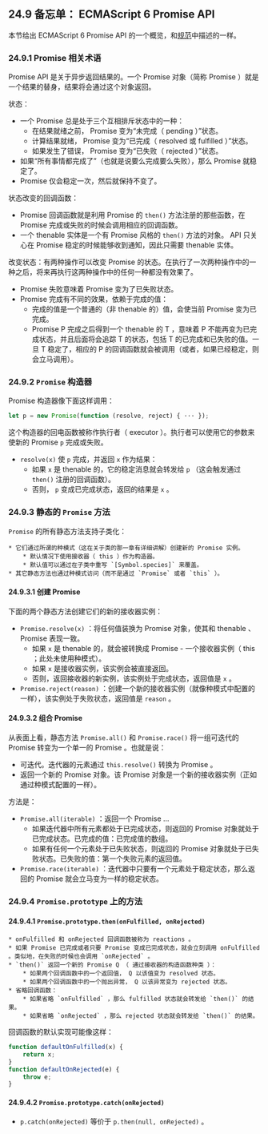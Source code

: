 ## 24.9 备忘单： ECMAScript 6 Promise API

本节给出 ECMAScript 6 Promise API 的一个概览，和[规范](http://www.ecma-international.org/ecma-262/6.0/#sec-promise-objects)中描述的一样。

### 24.9.1 Promise 相关术语

Promise API 是关于异步返回结果的。一个 Promise 对象（简称 Promise ）就是一个结果的替身，结果将会通过这个对象返回。

状态：

* 一个 Promise 总是处于三个互相排斥状态中的一种：
    * 在结果就绪之前， Promise 变为“未完成（ pending ）”状态。
    * 计算结果就绪， Promise 变为“已完成（ resolved 或 fulfilled ）”状态。
    * 如果发生了错误， Promise 变为“已失败（ rejected ）”状态。
* 如果“所有事情都完成了”（也就是说要么完成要么失败），那么 Promise 就稳定了。
* Promise 仅会稳定一次，然后就保持不变了。

状态改变的回调函数：

* Promise 回调函数就是利用 Promise 的 `then()` 方法注册的那些函数，在 Promise 完成或失败的时候会调用相应的回调函数。
* 一个 thenable 实体是一个有 Promise 风格的 `then()` 方法的对象。 API 只关心在 Promise 稳定的时候能够收到通知，因此只需要 thenable 实体。

改变状态：有两种操作可以改变 Promise 的状态。在执行了一次两种操作中的一种之后，将来再执行这两种操作中的任何一种都没有效果了。

* Promise 失败意味着 Promise 变为了已失败状态。
* Promise 完成有不同的效果，依赖于完成的值：
    * 完成的值是一个普通的（非 thenable 的）值，会使当前 Promise 变为已完成。
    * Promise P 完成之后得到一个 thenable 的 T ，意味着 P 不能再变为已完成状态，并且后面将会追踪 T 的状态，包括 T 的已完成和已失败的值。一旦 T 稳定了，相应的 P 的回调函数就会被调用（或者，如果已经稳定，则会立马调用）。

### 24.9.2 `Promise` 构造器

Promise 构造器像下面这样调用：

```js
let p = new Promise(function (resolve, reject) { ··· });
```

这个构造器的回电函数被称作执行者（ executor ）。执行者可以使用它的参数来使新的 Promise `p` 完成或失败。

* `resolve(x)` 使 `p` 完成，并返回 `x` 作为结果：
    * 如果 `x` 是 thenable 的，它的稳定消息就会转发给 `p` （这会触发通过 `then()` 注册的回调函数）。
    * 否则， `p` 变成已完成状态，返回的结果是 `x` 。

### 24.9.3 静态的 `Promise` 方法

`Promise` 的所有静态方法支持子类化：

    * 它们通过所谓的种模式（这在关于类的那一章有详细讲解）创建新的 Promise 实例。
        * 默认情况下使用接收器（ this ）作为构造器。
        * 默认值可以通过在子类中重写 `[Symbol.species]` 来覆盖。
    * 其它静态方法也通过种模式访问（而不是通过 `Promise` 或者 `this` ）。

#### 24.9.3.1 创建 Promise

下面的两个静态方法创建它们的新的接收器实例：

* `Promise.resolve(x)` ：将任何值装换为 Promise 对象，使其和 thenable 、 Promise 表现一致。
    * 如果 `x` 是 thenable 的，就会被转换成 Promise - 一个接收器实例（ this ；此处未使用种模式）。
    * 如果 `x` 是接收器实例，该实例会被直接返回。
    * 否则，返回接收器的新实例，该实例处于完成状态，返回值是 `x` 。
* `Promise.reject(reason)` ：创建一个新的接收器实例（就像种模式中配置的一样），该实例处于失败状态，返回值是 `reason` 。

#### 24.9.3.2 组合 Promise

从表面上看，静态方法 `Promise.all()` 和 `Promise.race()` 将一组可迭代的 Promise 转变为一个单一的 Promise 。也就是说：

* 可迭代。迭代器的元素通过 `this.resolve()` 转换为 Promise 。
* 返回一个新的 Promise 对象。该 Promise 对象是一个新的接收器实例（正如通过种模式配置的一样）。

方法是：

* `Promise.all(iterable)` ：返回一个 Promise ...
    * 如果迭代器中所有元素都处于已完成状态，则返回的 Promise 对象就处于已完成状态。已完成的值：已完成值的数组。
    * 如果有任何一个元素处于已失败状态，则返回的 Promise 对象就处于已失败状态。已失败的值：第一个失败元素的返回值。
* `Promise.race(iterable)` ：迭代器中只要有一个元素处于稳定状态，那么返回的 Promise 就会立马变为一样的稳定状态。

### 24.9.4 `Promise.prototype` 上的方法

#### 24.9.4.1 `Promise.prototype.then(onFulfilled, onRejected)`

    * onFulfilled 和 onRejected 回调函数被称为 reactions 。
    * 如果 Promise 已完成或者只要 Promise 变成已完成状态，就会立刻调用 onFulfilled 。类似地，在失败的时候也会调用 `onRejected` 。
    * `then()` 返回一个新的 Promise Q （ 通过接收器的构造函数种类 ）：
        * 如果两个回调函数中的一个返回值， Q 以该值变为 resolved 状态。
        * 如果两个回调函数中的一个抛出异常， Q 以该异常变为 rejected 状态。
    * 省略回调函数：
        * 如果省略 `onFulfilled` ，那么 fulfilled 状态就会转发给 `then()` 的结果。
        * 如果省略 `onRejected` ，那么 rejected 状态就会转发给 `then()` 的结果。

回调函数的默认实现可能像这样：

```js
function defaultOnFulfilled(x) {
    return x;
}
function defaultOnRejected(e) {
    throw e;
}
```

#### 24.9.4.2 `Promise.prototype.catch(onRejected)`

* `p.catch(onRejected)` 等价于 `p.then(null, onRejected)` 。
